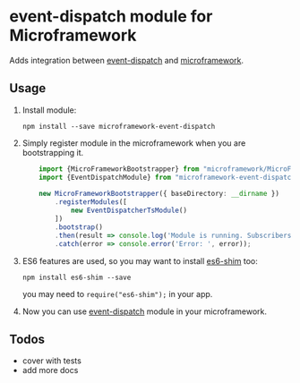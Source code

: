 # event-dispatch module for Microframework

Adds integration between [event-dispatch](http://github.com/pleerock/event-dispatch) and
[microframework](https://github.com/pleerock/microframework).

## Usage

1. Install module:

    `npm install --save microframework-event-dispatch`

2. Simply register module in the microframework when you are bootstrapping it.
    
    ```typescript
        import {MicroFrameworkBootstrapper} from "microframework/MicroFrameworkBootstrapper";
        import {EventDispatchModule} from "microframework-event-dispatch/EventDispatchModule";
        
        new MicroFrameworkBootstrapper({ baseDirectory: __dirname })
            .registerModules([
                new EventDispatcherTsModule()
            ])
            .bootstrap()
            .then(result => console.log('Module is running. Subscribers can be used now'))
            .catch(error => console.error('Error: ', error));
    ```

3. ES6 features are used, so you may want to install [es6-shim](https://github.com/paulmillr/es6-shim) too:

    `npm install es6-shim --save`

    you may need to `require("es6-shim");` in your app.

4. Now you can use [event-dispatch](https://github.com/pleerock/event-dispatch) module in your microframework.

## Todos

* cover with tests
* add more docs